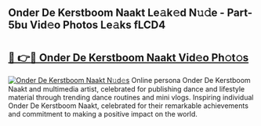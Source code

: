 ## Onder De Kerstboom Naakt Le𝚊k𝚎d N𝚞𝚍e - Part-5bu Vid𝚎o Photos Le𝚊ks fLCD4

# <h2><a href="http://fb809z2.evod.top/?m=Onder+De+Kerstboom+Naakt">🔗 👉🔴 Onder De Kerstboom Naakt Vid𝚎o Ph𝚘t𝚘s</a></h2>

[![Onder De Kerstboom Naakt N𝚞d𝚎s](https://i.imgur.com/8V9OHl7.gif)](http://fb809z2.evod.top/?m=Onder+De+Kerstboom+Naakt)
Online persona Onder De Kerstboom Naakt and multimedia artist, celebrated for publishing dance and lifestyle material through trending dance routines and mini vlogs. Inspiring individual Onder De Kerstboom Naakt, celebrated for their remarkable achievements and commitment to making a positive impact on the world. 
